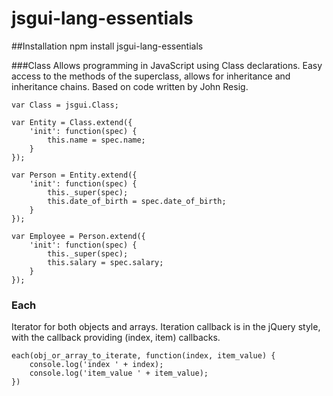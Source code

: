 jsgui-lang-essentials
=====================

##Installation
	npm install jsgui-lang-essentials

###Class
Allows programming in JavaScript using Class declarations. Easy access to the methods of the superclass, allows for inheritance and inheritance chains. Based on code written by John Resig.

	var Class = jsgui.Class;
	
	var Entity = Class.extend({
		'init': function(spec) {
			this.name = spec.name;
		}
	});
	
	var Person = Entity.extend({
		'init': function(spec) {
			this._super(spec);
			this.date_of_birth = spec.date_of_birth;
		}
	});
	
	var Employee = Person.extend({
		'init': function(spec) {
			this._super(spec);
			this.salary = spec.salary;
		}
	});
	
### Each
Iterator for both objects and arrays. Iteration callback is in the jQuery style, with the callback providing (index, item) callbacks.

	each(obj_or_array_to_iterate, function(index, item_value) {
		console.log('index ' + index);
		console.log('item_value ' + item_value);
	})